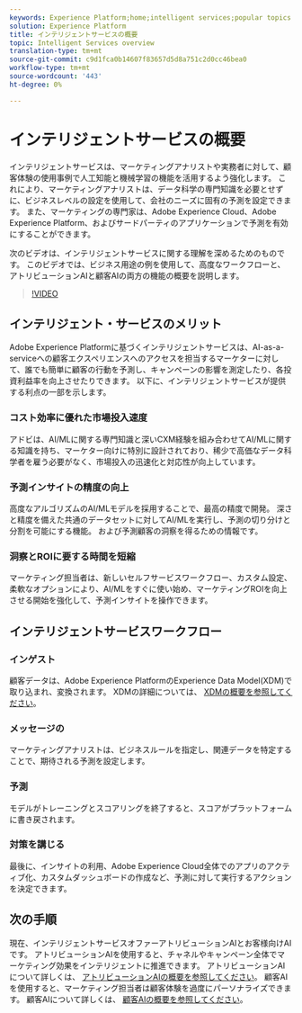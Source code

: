 ```yaml
---
keywords: Experience Platform;home;intelligent services;popular topics
solution: Experience Platform
title: インテリジェントサービスの概要
topic: Intelligent Services overview
translation-type: tm+mt
source-git-commit: c9d1fca0b14607f83657d5d8a751c2d0cc46bea0
workflow-type: tm+mt
source-wordcount: '443'
ht-degree: 0%

---
```



# インテリジェントサービスの概要

インテリジェントサービスは、マーケティングアナリストや実務者に対して、顧客体験の使用事例で人工知能と機械学習の機能を活用するよう強化します。 これにより、マーケティングアナリストは、データ科学の専門知識を必要とせずに、ビジネスレベルの設定を使用して、会社のニーズに固有の予測を設定できます。 また、マーケティングの専門家は、Adobe Experience Cloud、Adobe Experience Platform、およびサードパーティのアプリケーションで予測を有効にすることができます。

次のビデオは、インテリジェントサービスに関する理解を深めるためのものです。 このビデオでは、ビジネス用途の例を使用して、高度なワークフローと、アトリビューションAIと顧客AIの両方の機能の概要を説明します。

>[!VIDEO](https://video.tv.adobe.com/v/32654?learn=on&quality=12)

## インテリジェント・サービスのメリット

Adobe Experience Platformに基づくインテリジェントサービスは、AI-as-a-serviceへの顧客エクスペリエンスへのアクセスを担当するマーケターに対して、誰でも簡単に顧客の行動を予測し、キャンペーンの影響を測定したり、各投資利益率を向上させたりできます。 以下に、インテリジェントサービスが提供する利点の一部を示します。

### コスト効率に優れた市場投入速度

アドビは、AI/MLに関する専門知識と深いCXM経験を組み合わせてAI/MLに関する知識を持ち、マーケター向けに特別に設計されており、稀少で高価なデータ科学者を雇う必要がなく、市場投入の迅速化と対応性が向上しています。

### 予測インサイトの精度の向上

高度なアルゴリズムのAI/MLモデルを採用することで、最高の精度で開発。 深さと精度を備えた共通のデータセットに対してAI/MLを実行し、予測の切り分けと分割を可能にする機能。 および予測顧客の洞察を得るための情報です。

### 洞察とROIに要する時間を短縮

マーケティング担当者は、新しいセルフサービスワークフロー、カスタム設定、柔軟なオプションにより、AI/MLをすぐに使い始め、マーケティングROIを向上させる開始を強化して、予測インサイトを操作できます。

## インテリジェントサービスワークフロー

### インゲスト

顧客データは、Adobe Experience PlatformのExperience Data Model(XDM)で取り込まれ、変換されます。 XDMの詳細については、 [XDMの概要を参照してください](../xdm/home.md)。

### メッセージの

マーケティングアナリストは、ビジネスルールを指定し、関連データを特定することで、期待される予測を設定します。

### 予測

モデルがトレーニングとスコアリングを終了すると、スコアがプラットフォームに書き戻されます。

### 対策を講じる

最後に、インサイトの利用、Adobe Experience Cloud全体でのアプリのアクティブ化、カスタムダッシュボードの作成など、予測に対して実行するアクションを決定できます。

## 次の手順

現在、インテリジェントサービスオファーアトリビューションAIとお客様向けAIです。 アトリビューションAIを使用すると、チャネルやキャンペーン全体でマーケティング効果をインテリジェントに推進できます。 アトリビューションAIについて詳しくは、 [アトリビューションAIの概要を参照してください](./attribution-ai/overview.md)。 顧客AIを使用すると、マーケティング担当者は顧客体験を過度にパーソナライズできます。 顧客AIについて詳しくは、 [顧客AIの概要を参照してください](./customer-ai/overview.md)。